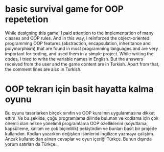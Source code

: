 # basic survival game for OOP repetetion
 While designing this game, I paid attention to the implementation of many classes and OOP rules. And in this way, I reinforced the object-oriented programming OOP features (abstraction, encapsulation, inheritance and polymorphism) that are found in most programming languages ​​and are very important for coding, and used them in a simple project. While writing the codes, I tried to write the variable names in English. But the answers received from the user and the game content are in Turkish. Apart from that, the comment lines are also in Turkish.
# OOP tekrarı için basit hayatta kalma oyunu
Bu oyunu tasarlarken birçok sınıfın ve OOP kuralının uygulanmasına dikkat ettim. Ve bu şekilde, çoğu programlama dilinde bulunan ve kodlama için çok önemli olan nesne yönelimli programlama OOP özelliklerini (soyutlama, kapsülleme, kalıtım ve çok biçimlilik) pekiştirdim ve bunları basit bir projede kullandım. Kodları yazarken değişken isimlerini İngilizce yazmaya çalıştım. Ancak kullanıcıdan alınan cevaplar ve oyun içeriği Türkçe. Bunun dışında yorum satırları da Türkçe.
